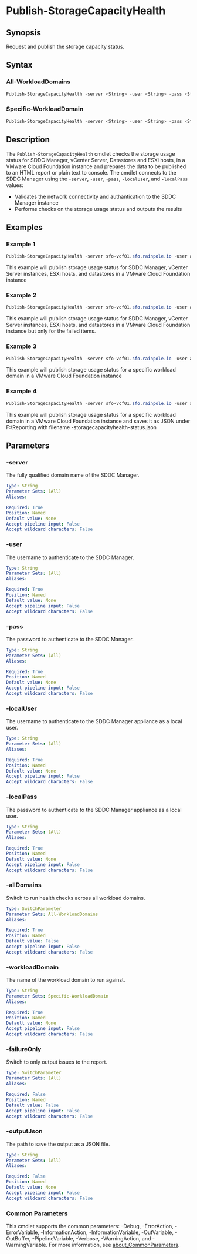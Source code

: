 # Publish-StorageCapacityHealth

## Synopsis

Request and publish the storage capacity status.

## Syntax

### All-WorkloadDomains

```powershell
Publish-StorageCapacityHealth -server <String> -user <String> -pass <String> -localUser <String> -localPass <String> [-allDomains] [-failureOnly] [-outputJson <String>] [<CommonParameters>]
```

### Specific-WorkloadDomain

```powershell
Publish-StorageCapacityHealth -server <String> -user <String> -pass <String> -localUser <String> -localPass <String> -workloadDomain <String> [-failureOnly] [-outputJson <String>] [<CommonParameters>]
```

## Description

The `Publish-StorageCapacityHealth` cmdlet checks the storage usage status for SDDC Manager, vCenter Server, Datastores and ESXi hosts, in a VMware Cloud Foundation instance and prepares the data to be published to an HTML report or plain text to console.
The cmdlet connects to the SDDC Manager using the `-server`, `-user`, -`pass`, `-localUser`, and `-localPass` values:

- Validates the network connectivity and authantication to the SDDC Manager instance
- Performs checks on the storage usage status and outputs the results

## Examples

### Example 1

```powershell
Publish-StorageCapacityHealth -server sfo-vcf01.sfo.rainpole.io -user admin@local -pass VMw@re1!VMw@re1! -localUser vcf -localPass VMw@re1! -allDomains
```

This example will publish storage usage status for SDDC Manager, vCenter Server instances, ESXi hosts, and datastores in a VMware Cloud Foundation instance

### Example 2

```powershell
Publish-StorageCapacityHealth -server sfo-vcf01.sfo.rainpole.io -user admin@local -pass VMw@re1!VMw@re1! -localUser vcf -localPass VMw@re1! -allDomains -failureOnly
```

This example will publish storage usage status for SDDC Manager, vCenter Server instances, ESXi hosts, and datastores in a VMware Cloud Foundation instance but only for the failed items.

### Example 3

```powershell
Publish-StorageCapacityHealth -server sfo-vcf01.sfo.rainpole.io -user admin@local -pass VMw@re1!VMw@re1! -localUser vcf -localPass VMw@re1! -workloadDomain sfo-w01
```

This example will publish storage usage status for a specific workload domain in a VMware Cloud Foundation instance

### Example 4

```powershell
Publish-StorageCapacityHealth -server sfo-vcf01.sfo.rainpole.io -user admin@local -pass VMw@re1!VMw@re1! -localUser vcf -localPass VMw@re1! -workloadDomain sfo-w01 -outputJson F:\Reporting
```

This example will publish storage usage status for a specific workload domain in a VMware Cloud Foundation instance and saves it as JSON under F:\Reporting with filename <timestamp>-storagecapacityhealth-status.json

## Parameters

### -server

The fully qualified domain name of the SDDC Manager.

```yaml
Type: String
Parameter Sets: (All)
Aliases:

Required: True
Position: Named
Default value: None
Accept pipeline input: False
Accept wildcard characters: False
```

### -user

The username to authenticate to the SDDC Manager.

```yaml
Type: String
Parameter Sets: (All)
Aliases:

Required: True
Position: Named
Default value: None
Accept pipeline input: False
Accept wildcard characters: False
```

### -pass

The password to authenticate to the SDDC Manager.

```yaml
Type: String
Parameter Sets: (All)
Aliases:

Required: True
Position: Named
Default value: None
Accept pipeline input: False
Accept wildcard characters: False
```

### -localUser

The username to authenticate to the SDDC Manager appliance as a local user.

```yaml
Type: String
Parameter Sets: (All)
Aliases:

Required: True
Position: Named
Default value: None
Accept pipeline input: False
Accept wildcard characters: False
```

### -localPass

The password to authenticate to the SDDC Manager appliance as a local user.

```yaml
Type: String
Parameter Sets: (All)
Aliases:

Required: True
Position: Named
Default value: None
Accept pipeline input: False
Accept wildcard characters: False
```

### -allDomains

Switch to run health checks across all workload domains.

```yaml
Type: SwitchParameter
Parameter Sets: All-WorkloadDomains
Aliases:

Required: True
Position: Named
Default value: False
Accept pipeline input: False
Accept wildcard characters: False
```

### -workloadDomain

The name of the workload domain to run against.

```yaml
Type: String
Parameter Sets: Specific-WorkloadDomain
Aliases:

Required: True
Position: Named
Default value: None
Accept pipeline input: False
Accept wildcard characters: False
```

### -failureOnly

Switch to only output issues to the report.

```yaml
Type: SwitchParameter
Parameter Sets: (All)
Aliases:

Required: False
Position: Named
Default value: False
Accept pipeline input: False
Accept wildcard characters: False
```

### -outputJson

The path to save the output as a JSON file.

```yaml
Type: String
Parameter Sets: (All)
Aliases:

Required: False
Position: Named
Default value: None
Accept pipeline input: False
Accept wildcard characters: False
```

### Common Parameters

This cmdlet supports the common parameters: -Debug, -ErrorAction, -ErrorVariable, -InformationAction, -InformationVariable, -OutVariable, -OutBuffer, -PipelineVariable, -Verbose, -WarningAction, and -WarningVariable. For more information, see [about_CommonParameters](http://go.microsoft.com/fwlink/?LinkID=113216).
